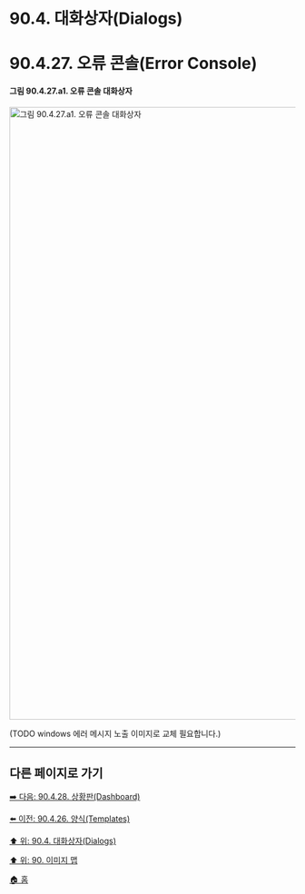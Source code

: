 # 90.4. 대화상자(Dialogs)
# 90.4.27. 오류 콘솔(Error Console)

#### 그림 90.4.27.a1. 오류 콘솔 대화상자
<img width="1080" alt="그림 90.4.27.a1. 오류 콘솔 대화상자" src="https://github.com/wonder13662/gimp/assets/15767104/0ee69c3b-c9a7-40a3-974a-dbaedae8eb3a">

(TODO windows 에러 메시지 노출 이미지로 교체 필요합니다.)

***

## 다른 페이지로 가기

[➡️ 다음: 90.4.28. 상황판(Dashboard)](./90-04-28-dashboard.md)

[⬅️ 이전: 90.4.26. 양식(Templates)](./90-04-26-templates.md)

[⬆️ 위: 90.4. 대화상자(Dialogs)](./90-04-00-dialogs.md)

[⬆️ 위: 90. 이미지 맵](./90-00-image-map.md)

[🏠 홈](./00-home.md)
